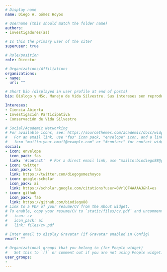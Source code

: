 ```yaml
---
# Display name
name: Diego A. Gómez Hoyos

# Username (this should match the folder name)
authors:
- investigadores(as)

# Is this the primary user of the site?
superuser: true

# Role/position
role: Director

# Organizations/Affiliations
organizations:
- name: 
  url: ""

# Short bio (displayed in user profile at end of posts)
bio: Biólogo y MSc. Manejo de Vida Silvestre. Sus intereses son reproducibilidad en ciencia e investigación participativa

Intereses:
- Ciencia Abierta
- Investigación Participativa
- Conservación de Vida Silvestre

# Social/Academic Networking
# For available icons, see: https://sourcethemes.com/academic/docs/widgets/#icons
#   For an email link, use "fas" icon pack, "envelope" icon, and a link in the
#   form "mailto:your-email@example.com" or "#contact" for contact widget.
social:
- icon: envelope
  icon_pack: fas
  link: '#contact'  # For a direct email link, use "mailto:biodiego88@gmail.com".
- icon: twitter
  icon_pack: fab
  link: https://twitter.com/diegogomezhoyos
- icon: google-scholar
  icon_pack: ai
  link: https://scholar.google.com/citations?user=0VrlQF4AAAAJ&hl=es
- icon: github
  icon_pack: fab
  link: https://github.com/biodiego88
# Link to a PDF of your resume/CV from the About widget.
# To enable, copy your resume/CV to `static/files/cv.pdf` and uncomment the lines below.  
# - icon: cv
#   icon_pack: ai
#   link: files/cv.pdf

# Enter email to display Gravatar (if Gravatar enabled in Config)
email: ""
  
# Organizational groups that you belong to (for People widget)
#   Set this to `[]` or comment out if you are not using People widget.  
user_groups:
- 
---
```

